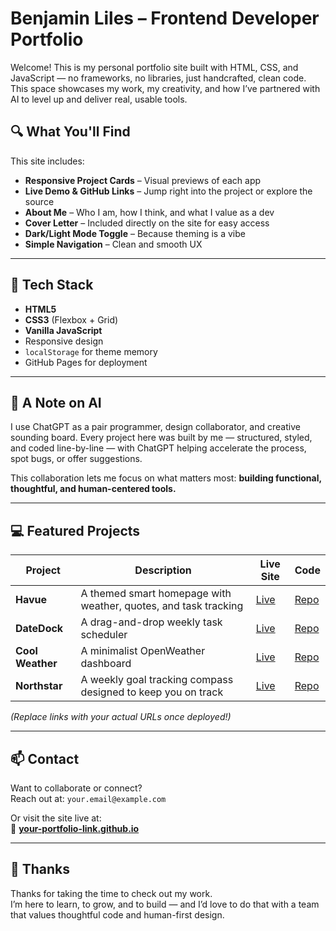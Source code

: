 # Benjamin Liles – Frontend Developer Portfolio

Welcome! This is my personal portfolio site built with HTML, CSS, and JavaScript — no frameworks, no libraries, just handcrafted, clean code. This space showcases my work, my creativity, and how I’ve partnered with AI to level up and deliver real, usable tools.

## 🔍 What You'll Find

This site includes:

- **Responsive Project Cards** – Visual previews of each app
- **Live Demo & GitHub Links** – Jump right into the project or explore the source
- **About Me** – Who I am, how I think, and what I value as a dev
- **Cover Letter** – Included directly on the site for easy access
- **Dark/Light Mode Toggle** – Because theming is a vibe
- **Simple Navigation** – Clean and smooth UX

---

## 🧰 Tech Stack

- **HTML5**
- **CSS3** (Flexbox + Grid)
- **Vanilla JavaScript**
- Responsive design
- `localStorage` for theme memory
- GitHub Pages for deployment

---

## 🤖 A Note on AI

I use ChatGPT as a pair programmer, design collaborator, and creative sounding board. Every project here was built by me — structured, styled, and coded line-by-line — with ChatGPT helping accelerate the process, spot bugs, or offer suggestions.

This collaboration lets me focus on what matters most: **building functional, thoughtful, and human-centered tools.**

---

## 💻 Featured Projects

| Project     | Description                                                                 | Live Site                  | Code                     |
|-------------|-----------------------------------------------------------------------------|----------------------------|--------------------------|
| **Havue**   | A themed smart homepage with weather, quotes, and task tracking             | [Live](#)                  | [Repo](#)                |
| **DateDock**| A drag-and-drop weekly task scheduler                                       | [Live](#)                  | [Repo](#)                |
| **Cool Weather** | A minimalist OpenWeather dashboard                                     | [Live](#)                  | [Repo](#)                |
| **Northstar** | A weekly goal tracking compass designed to keep you on track              | [Live](#)                  | [Repo](#)                |

_(Replace links with your actual URLs once deployed!)_

---

## 📫 Contact

Want to collaborate or connect?  
Reach out at: `your.email@example.com`

Or visit the site live at:  
🔗 **[your-portfolio-link.github.io](https://your-portfolio-link.github.io)**

---

## 🙏 Thanks

Thanks for taking the time to check out my work.  
I’m here to learn, to grow, and to build — and I’d love to do that with a team that values thoughtful code and human-first design.

